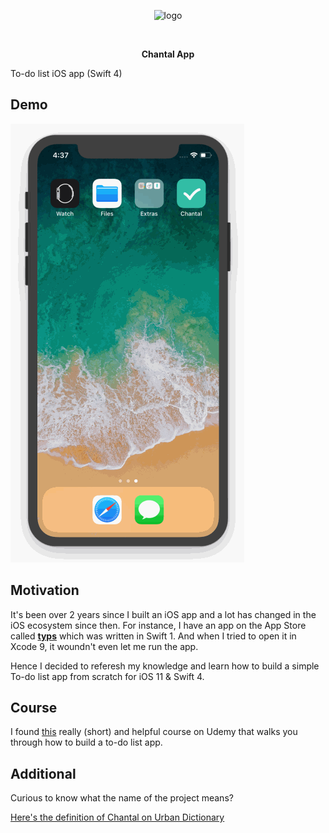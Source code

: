 <p align="center">
  <img alt="logo" src="https://i.imgur.com/xXsWLLG.png" width="300">
</p>

<br />

<p align="center">
  <b>Chantal App</b>
  <div>To-do list iOS app (Swift 4)</div>
</p>

## Demo

![Demo gif](./demo.gif)

## Motivation

It's been over 2 years since I built an iOS app and a lot has changed in the iOS ecosystem since then. For instance, I have an app on the App Store called <a href="" style="font-weight: bold">typs</a> which was written in Swift 1. And when I tried to open it in Xcode 9, it woundn't even let me run the app.

Hence I decided to referesh my knowledge and learn how to build a simple To-do list app from scratch for iOS 11 & Swift 4.

## Course

I found [this](https://www.udemy.com/ios-swift-build-a-to-do-list-app) really (short) and helpful course on Udemy that walks you through how to build a to-do list app.

## Additional

Curious to know what the name of the project means?

[Here's the definition of Chantal on Urban Dictionary](https://www.urbandictionary.com/define.php?term=Chantal)
